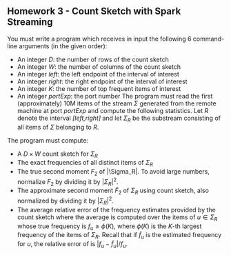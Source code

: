 ## Homework 3 - Count Sketch with Spark Streaming
You must write a program which receives in input the following 6 command-line arguments (in the given order):
* An integer _D_: the number of rows of the count sketch
* An integer _W_: the number of columns of the count sketch
* An integer _left_: the left endpoint of the interval of interest
* An integer _right_: the right endpoint of the interval of interest
* An integer _K_: the number of top frequent items of interest
* An integer _portExp_: the port number
The program must read the first (approximately) 10M items of the stream $\Sigma$ generated from the remote machine at port _portExp_ and compute the following statistics. Let _R_ denote the interval _[left,right]_ and let $\Sigma_R$ be the substream consisting of all items of $\Sigma$ belonging to $R$.

The program must compute:
* A $D\times W$ count sketch for $\Sigma_R$
* The exact frequencies of all distinct items of $\Sigma_R$
* The true second moment $F_2$ of |\Sigma_R|. To avoid large numbers, normalize $F_2$ by dividing it by $|\Sigma_R|^2$.
* The approximate second moment $\tilde{F}_2$ of $\Sigma_R$ using count sketch, also normalized by dividing it by $|\Sigma_R|^2$.
* The average relative error of the frequency estimates provided by the count sketch where the average is computed over the items of $u\in \Sigma_R$ whose true frequency is $f_u\ge \phi(K)$, where $\phi(K)$ is the $K$-th largest frequency of the items of $\Sigma_R$. Recall that if $\tilde{f}_u$ is the estimated frequency for $u$, the relative error of is $|f_u-\tilde{f}_u| / f_u$.
